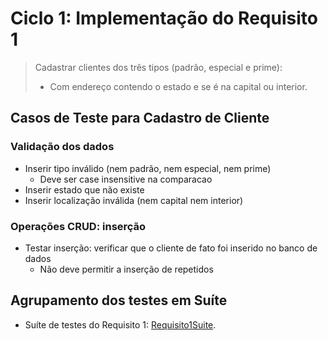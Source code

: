 # Ciclo 1: Implementação do Requisito 1 

> Cadastrar clientes dos três tipos (padrão, especial e prime):
> - Com endereço contendo o estado e se é na capital ou interior. 

## Casos de Teste para Cadastro de Cliente 

### Validação dos dados 

- Inserir tipo inválido (nem padrão, nem especial, nem prime)
    - Deve ser case insensitive na comparacao
- Inserir estado que não existe
- Inserir localização inválida (nem capital nem interior)

### Operações CRUD: inserção

- Testar inserção: verificar que o cliente de fato foi inserido no banco de dados
  - Não deve permitir a inserção de repetidos

## Agrupamento dos testes em Suíte 

* Suíte de testes do Requisito 1: [Requisito1Suite](../trab1/src/test/java/br/unb/Requisito1Suite.java).
